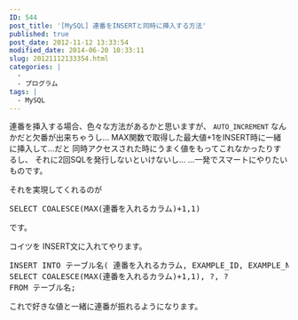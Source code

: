 ```yaml
---
ID: 544
post_title: '[MySQL] 連番をINSERTと同時に挿入する方法'
published: true
post_date: 2012-11-12 13:33:54
modified_date: 2014-06-20 10:33:11
slug: 20121112133354.html
categories: |
  -
  - プログラム
tags: |
  - MySQL
---
```

連番を挿入する場合、色々な方法があるかと思いますが、
<code>AUTO_INCREMENT</code> なんかだと欠番が出来ちゃうし…
MAX関数で取得した最大値+1をINSERT時に一緒に挿入して…だと
同時アクセスされた時にうまく値をもってこれなかったりするし、
それに2回SQLを発行しないといけないし…
…一発でスマートにやりたいものです。
<!--more-->
それを実現してくれるのが
<pre class="prettyprint">SELECT COALESCE(MAX(連番を入れるカラム)+1,1)</pre>
です。

コイツを INSERT文に入れてやります。
<pre class="prettyprint linenums lang-sql">INSERT INTO テーブル名( 連番を入れるカラム, EXAMPLE_ID, EXAMPLE_NAME )
SELECT COALESCE(MAX(連番を入れるカラム)+1,1), ?, ? 
FROM テーブル名;</pre>

これで好きな値と一緒に連番が振れるようになります。